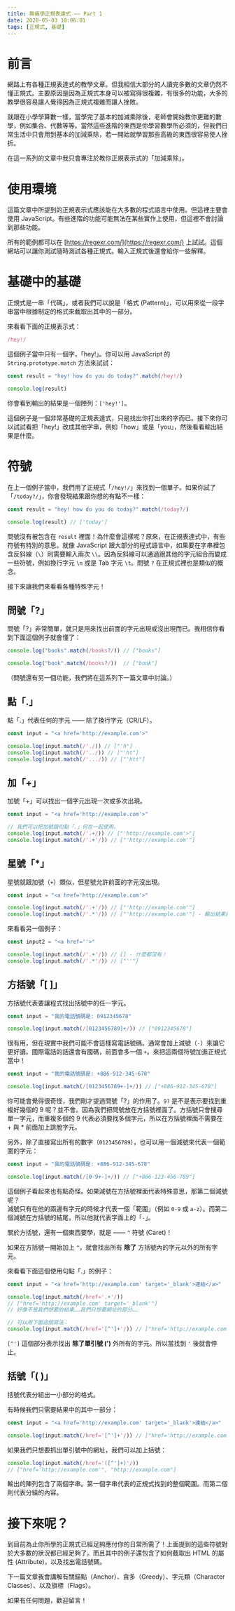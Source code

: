 ```yaml
---
title: 無痛學正規表達式 —— Part 1
date: 2020-05-03 18:06:01
tags: [正規式, 基礎]
---
```


# 前言

網路上有各種正規表達式的教學文章。但我相信大部分的人讀完多數的文章仍然不懂正規式。主要原因是因為正規式本身可以被寫得很複雜，有很多的功能，大多的教學很容易讓人覺得因為正規式複雜而讓人挫敗。

就跟在小學學算數一樣，當學完了基本的加減乘除後，老師會開始教你更難的數學，例如集合、代數等等。當然這些進階的東西是你學習數學所必須的，但我們日常生活中只會用到基本的加減乘除，若一開始就學習那些高級的東西很容易使人挫折。

在這一系列的文章中我只會專注於教你正規表示式的「加減乘除」。

<!-- more -->

# 使用環境

這篇文章中所提到的正規表示式應該能在大多數的程式語言中使用。但這裡主要會使用 JavaScript。有些進階的功能可能無法在某些實作上使用，但這裡不會討論到那些功能。

所有的範例都可以在 [https://regexr.com/](https://regexr.com/) 上試試。這個網站可以讓你測試隨時測試各種正規式。輸入正規式後還會給你一些解釋。

# 基礎中的基礎

正規式是一串「代碼」，或者我們可以說是「格式 (Pattern)」，可以用來從一段字串當中根據制定的格式來截取出其中的一部分。

來看看下面的正規表示式：

```jsx
/hey!/
```

這個例子當中只有一個字，「hey!」。你可以用 JavaScript 的 `String.prototype.match` 方法來試試：

```jsx
const result = "hey! how do you do today?".match(/hey!/)

console.log(result)
```

你會看到輸出的結果是一個陣列：`['hey!']`。

這個例子是一個非常基礎的正規表達式，只是找出你打出來的字而已。接下來你可以試試看把「hey!」改成其他字串，例如「how」或是「you」，然後看看輸出結果是什麼。

# 符號

在上一個例子當中，我們用了正規式「`/hey!/`」來找到一個單子。如果你試了「`/today?/`」，你會發現結果跟你想的有點不一樣：

```jsx
const result = "hey! how do you do today?".match(/today?/)

console.log(result) // ['today']
```

問號沒有被包含在 `result` 裡面！為什麼會這樣呢？原來，在正規表達式中，有些符號有特別的意思。就像 JavaScript 跟大部分的程式語言中，如果要在字串裡包含反斜線（`\`）則需要輸入兩次 `\\`。因為反斜線可以通過跟其他的字元組合而變成一些符號，例如換行字元 `\n` 或是 Tab 字元 `\t`。問號 `?` 在正規式裡也是類似的概念。

接下來讓我們來看看各種特殊字元！

## 問號「?」

問號「?」非常簡單，就只是用來找出前面的字元出現或沒出現而已。我相信你看到下面這個例子就會懂了：

```jsx
console.log("books".match(/books?/)) // ["books"]

console.log("book".match(/books?/))  // ["book"]
```

（問號還有另一個功能，我們將在這系列下一篇文章中討論。）

## 點「.」

點「.」代表任何的字元 —— 除了換行字元（CR/LF）。

```jsx
const input = "<a href='http://example.com'>"

console.log(input.match(/'./)) // ["'h"]
console.log(input.match(/'../)) // ["'ht"]
console.log(input.match(/'.../)) // ["'htt"]
```

## 加「+」

加號「+」可以找出一個字元出現一次或多次出現。

```jsx
const input = "<a href='http://example.com'>"

// 我們可以把加號跟句點「.」何在一起使用。
console.log(input.match(/'.+/)) // ["'http://example.com'>"]
console.log(input.match(/'.+'/)) // ["'http://example.com'"]
```

## 星號「*」

星號就跟加號（`+`）類似，但星號允許前面的字元沒出現。

```jsx
const input = "<a href='http://example.com'>"

console.log(input.match(/'.+'/)) // ["'http://example.com'"]
console.log(input.match(/'.*'/)) // ["'http://example.com'"] - 輸出結果就跟加號 + 一樣！
```

來看看另一個例子：

```jsx
const input2 = "<a href=''>"

console.log(input.match(/'.+'/)) // [] - 什麼都沒有！
console.log(input.match(/'.*'/)) // ["''"]
```

## 方括號「[ ]」

方括號代表要讓程式找出括號中的任一字元。

```jsx
const input = "我的電話號碼是: 0912345678"

console.log(input.match(/[0123456789]+/)) // ["0912345678"]
```

很有用，但在現實中我們可能不會這樣寫電話號碼。通常會加上減號（`-`）來讓它更好讀。國際電話的話還會有國碼，前面會多一個 `+`。來把這兩個符號加進正規式當中！

```jsx
const input = "我的電話號碼是: +886-912-345-678"

console.log(input.match(/[0123456789+-]+/)) // ["+886-912-345-678"]
```

你可能會覺得很奇怪，我們剛才提過問號「?」的作用了。`9?` 是不是表示要找到重複好幾個的 9 呢？並不會。因為我們把問號放在方括號裡面了。方括號只會搜尋單一字元，而重複多個的 9 代表必須要找多個字元，所以在方括號裡面不需要在 + 與 * 前面加上跳脫字元。

另外，除了直接寫出所有的數字（`0123456789`），也可以用一個減號來代表一個範圍的字元：
```jsx
const input = "我的電話號碼是: +886-912-345-678"

console.log(input.match(/[0-9+-]+/)) // ["+886-123-456-789"]
```

這個例子看起來也有點奇怪。如果減號在方括號裡面代表特殊意思，那第二個減號呢？  
減號只有在他的兩邊有字元的時候才代表一個「範圍」（例如 `0-9` 或 `a-z`）。而第二個減號在方括號的結尾，所以他就代表字面上的「`-`」。

關於方括號，還有一個東西要學，就是 —— `^` 符號 (Caret)！

如果在方括號一開始加上 `^`，就會找出所有 **除了** 方括號內的字元以外的所有字元。

來看看下面這個使用句點「.」的例子：

```jsx
const input = "<a href='http://example.com' target='_blank'>連結</a>"

console.log(input.match(/href='.+'/))
// ["href='http://example.com' target='_blank'"]
// 好像不是我們想要的結果……我們只想要網址的部分……

// 可以用下面這個寫法：
console.log(input.match(/href='[^']+'/)) // ["href='http://example.com'"]
```

`[^']` 這個部分表示找出 **除了單引號 (')** 外所有的字元。所以當找到 `'` 後就會停止。

## 括號「( )」

括號代表分組出一小部分的格式。

有時候我們只需要結果中的其中一部分：

```jsx
const input = "<a href='http://example.com' target='_blank'>連結</a>"

console.log(input.match(/href='[^']+'/)) // ["href='http://example.com'"]
```

如果我們只想要抓出單引號中的網址，我們可以加上括號：

```jsx
console.log(input.match(/href='([^']+)'/))
// ["href='http://example.com'", "http://example.com"]
```

輸出的陣列包含了兩個字串。第一個字串代表的正規式找到的整個範圍。而第二個則代表分組的內容。

# 接下來呢？

到目前為止你所學的正規式已經足夠應付你的日常所需了！上面提到的這些符號對於大多數的狀況都已經足夠了。而且其中的例子還包含了如何截取出 HTML 的屬性 (Attribute)，以及找出電話號碼。

下一篇文章我會講解有關錨點（Anchor）、貪多（Greedy）、字元類（Character Classes）、以及旗標（Flags）。

如果有任何問題，歡迎留言！
